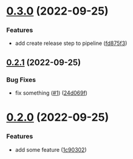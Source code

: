 # [0.3.0](https://github.com/simonplattner/github-actions-sandbox/compare/v0.2.1...v0.3.0) (2022-09-25)


### Features

* add create release step to pipeline ([fd875f3](https://github.com/simonplattner/github-actions-sandbox/commit/fd875f3459d672d92546e89abfa66593e23d587e))



## [0.2.1](https://github.com/simonplattner/github-actions-sandbox/compare/v0.2.0...v0.2.1) (2022-09-25)


### Bug Fixes

* fix something ([#1](https://github.com/simonplattner/github-actions-sandbox/issues/1)) ([24d069f](https://github.com/simonplattner/github-actions-sandbox/commit/24d069fbb9baa151280e91c63cbf8391bc5eeb3d))



# [0.2.0](https://github.com/simonplattner/github-actions-sandbox/compare/1c90302f18528ea9d253bc4ff8fb685725ba4729...v0.2.0) (2022-09-25)


### Features

* add some feature ([1c90302](https://github.com/simonplattner/github-actions-sandbox/commit/1c90302f18528ea9d253bc4ff8fb685725ba4729))



